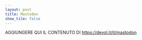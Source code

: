 ```yaml
---
layout: post
title: Mastodon
show_tile: false
---
```


AGGIUNGERE QUI IL CONTENUTO DI https://devol.it/it/mastodon
